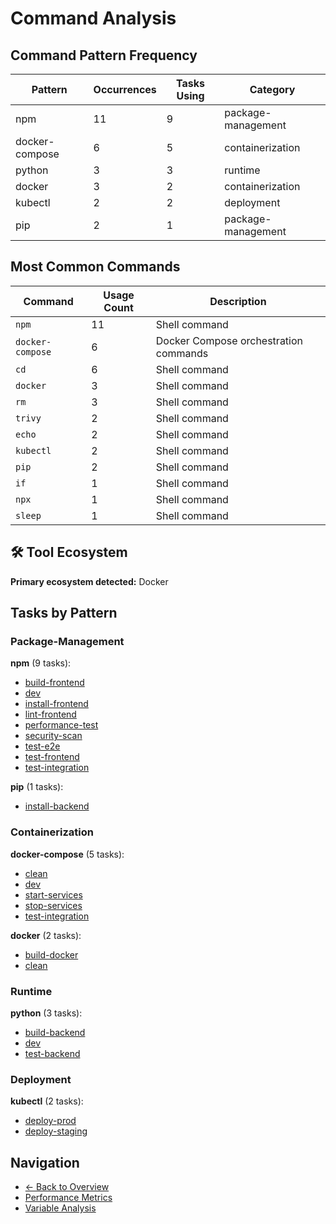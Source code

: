 # Command Analysis

## Command Pattern Frequency

| Pattern | Occurrences | Tasks Using | Category |
|---------|-------------|-------------|-----------|
| npm | 11 | 9 | package-management |
| docker-compose | 6 | 5 | containerization |
| python | 3 | 3 | runtime |
| docker | 3 | 2 | containerization |
| kubectl | 2 | 2 | deployment |
| pip | 2 | 1 | package-management |

## Most Common Commands

| Command | Usage Count | Description |
|---------|-------------|-------------|
| `npm` | 11 | Shell command |
| `docker-compose` | 6 | Docker Compose orchestration commands |
| `cd` | 6 | Shell command |
| `docker` | 3 | Shell command |
| `rm` | 3 | Shell command |
| `trivy` | 2 | Shell command |
| `echo` | 2 | Shell command |
| `kubectl` | 2 | Shell command |
| `pip` | 2 | Shell command |
| `if` | 1 | Shell command |
| `npx` | 1 | Shell command |
| `sleep` | 1 | Shell command |

## 🛠️ Tool Ecosystem

**Primary ecosystem detected:** Docker

## Tasks by Pattern

### Package-Management

**npm** (9 tasks):
- [build-frontend](../tasks/build-frontend.md)
- [dev](../tasks/dev.md)
- [install-frontend](../tasks/install-frontend.md)
- [lint-frontend](../tasks/lint-frontend.md)
- [performance-test](../tasks/performance-test.md)
- [security-scan](../tasks/security-scan.md)
- [test-e2e](../tasks/test-e2e.md)
- [test-frontend](../tasks/test-frontend.md)
- [test-integration](../tasks/test-integration.md)

**pip** (1 tasks):
- [install-backend](../tasks/install-backend.md)

### Containerization

**docker-compose** (5 tasks):
- [clean](../tasks/clean.md)
- [dev](../tasks/dev.md)
- [start-services](../tasks/start-services.md)
- [stop-services](../tasks/stop-services.md)
- [test-integration](../tasks/test-integration.md)

**docker** (2 tasks):
- [build-docker](../tasks/build-docker.md)
- [clean](../tasks/clean.md)

### Runtime

**python** (3 tasks):
- [build-backend](../tasks/build-backend.md)
- [dev](../tasks/dev.md)
- [test-backend](../tasks/test-backend.md)

### Deployment

**kubectl** (2 tasks):
- [deploy-prod](../tasks/deploy-prod.md)
- [deploy-staging](../tasks/deploy-staging.md)

## Navigation

- [← Back to Overview](../README.md)
- [Performance Metrics](performance.md)
- [Variable Analysis](variables.md)
